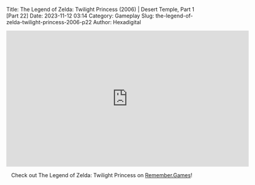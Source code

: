 Title: The Legend of Zelda: Twilight Princess (2006) | Desert Temple, Part 1 [Part 22]
Date: 2023-11-12 03:14
Category: Gameplay
Slug: the-legend-of-zelda-twilight-princess-2006-p22
Author: Hexadigital

<center><iframe src="https://www.youtube.com/embed/mU6F_4qRclQ?feature=oembed" allow="accelerometer; autoplay; encrypted-media; gyroscope; picture-in-picture" width="640" height="360" frameborder="0"></iframe>

Check out The Legend of Zelda: Twilight Princess on [Remember.Games](https://remember.games/game/1365/the-legend-of-zelda-twilight-princess/)!</center>